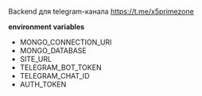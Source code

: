 Backend для telegram-канала https://t.me/x5primezone

**environment variables**
* MONGO_CONNECTION_URI
* MONGO_DATABASE
* SITE_URL
* TELEGRAM_BOT_TOKEN
* TELEGRAM_CHAT_ID
* AUTH_TOKEN